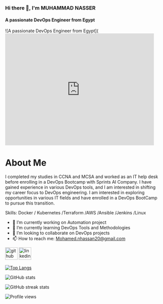 ### Hi there 👋, I'm MUHAMMAD NASSER
#### A passionate DevOps Engineer from Egypt
![A passionate DevOps Engineer from Egypt](<iframe src="https://giphy.com/embed/qgQUggAC3Pfv687qPC" width="480" height="360" frameBorder="0" class="giphy-embed" allowFullScreen></iframe><p><a href="https://giphy.com/gifs/dommespace-domme-space-programador-qgQUggAC3Pfv687qPC"></a></p>

# About Me
I completed my studies in CCNA and MCSA and worked as an IT help desk before enrolling in a DevOps Bootcamp with Sprints AI Company.
I have gained experience in various DevOps tools, and I am interested in shifting my career focus to DevOps engineering.
I am interested in exploring opportunities in various IT fields and have enrolled in a DevOps BootCamp to pursue this transition.



Skills: Docker / Kubernetes  /Terraform /AWS /Ansible /Jenkins /Linux 

- 🔭 I’m currently working on Automation project 
- 🌱 I’m currently learning DevOps Tools and Methodologies  
- 👯 I’m looking to collaborate on DevOps projects 
- 📫 How to reach me: Mohamed.nhassan20@gmail.com 


[<img src='https://cdn.jsdelivr.net/npm/simple-icons@3.0.1/icons/github.svg' alt='github' height='40'>](https://github.com/MuhammadNasser24)  [<img src='https://cdn.jsdelivr.net/npm/simple-icons@3.0.1/icons/linkedin.svg' alt='linkedin' height='40'>](https://www.linkedin.com/in/Elsbelgy/)  

[![Top Langs](https://github-readme-stats.vercel.app/api/top-langs/?username=MuhammadNasser24)](https://github.com/anuraghazra/github-readme-stats)

![GitHub stats](https://github-readme-stats.vercel.app/api?username=MuhammadNasser24&show_icons=true)  

![GitHub streak stats](https://streak-stats.demolab.com/?user=MuhammadNasser24)  

![Profile views](https://gpvc.arturio.dev/MuhammadNasser24)  
